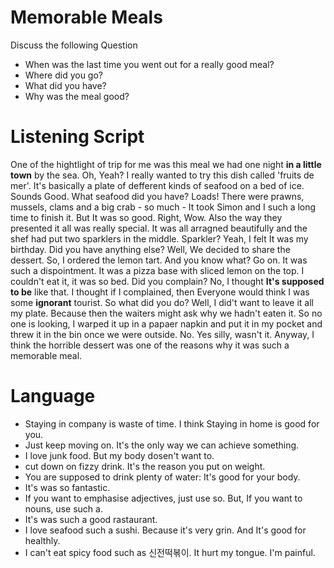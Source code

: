 # Memorable Meals
Discuss the following Question

- When was the last time you went out for a really good meal?
- Where did you go?
- What did you have?
- Why was the meal good?

# Listening Script
One of the hightlight of trip for me was this meal we had one night **in a little town** by the sea. Oh, Yeah?
I really wanted to try this dish called 'fruits de mer'. It's basically a plate of defferent kinds of seafood on a bed of ice. 
Sounds Good. What seafood did you have? 
Loads! There were prawns, mussels, clams and a big crab - so much - It took Simon and I such a long time to finish it. 
But It was so good. Right, Wow.
Also the way they presented it all was really special. It was all arragned beautifully and the shef had put two sparklers in the middle. 
Sparkler? Yeah, I felt It was my birthday. Did you have anything else?
Well, We decided to share the dessert. So, I ordered the lemon tart. And you know what? Go on.
It was such a dispointment. It was a pizza base with sliced lemon on the top. I couldn't eat it, it was so bed.
Did you complain? No, I thought **It's supposed to be** like that. I thought if I complained, then Everyone would think 
I was some **ignorant** tourist. 
So what did you do? Well, I did't want to leave it all my plate. Because then the waiters might ask why we hadn't eaten it. 
So no one is looking, I warped it up in a papaer napkin and put it in my pocket and threw it in the bin once we were outside. 
No. Yes silly, wasn't it. 
Anyway, I think the horrible dessert was one of the reasons why it was such a memorable meal.
 
# Language

- Staying in company is waste of time. I think Staying in home is good for you.
- Just keep moving on. It's the only way we can achieve something.
- I love junk food. But my body dosen't want to.
- cut down on fizzy drink. It's the reason you put on weight.
- You are supposed to drink plenty of water: It's good for your body.
- It's was so fantastic.
- If you want to emphasise adjectives, just use so. But, If you want to nouns, use such a.
- It's was such a good rastaurant.
- I love seafood such a sushi. Because it's very grin. And It's good for healthly.
- I can't eat spicy food such as 신전떡볶이. It hurt my tongue. I'm painful.

